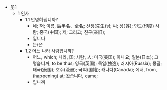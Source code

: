 
- 册1
    - 1 인사
        - 1.1 안녕하십니까?
            - 네; 저; 이름, 后半名、全名; 선생(先生)님; 씨; 성(姓); 인도(印度) 사람; 중국(中国); 제; 그리고; 친구(亲旧);
            - 입니다
            - 는/은
        - 1.2 어느 나라 사람입니까?
            - 어느, which; 나라, 国; 사람, 人; 미국(美国); 아니요; 일본(日本); 그렇습니까, to be thus; 영국(英国); 독일(独逸); 러시아(Russia); 몽골; 태국(泰国); 호주(濠洲); 국적(国籍); 캐나다(Canada); 에서, from, (happening) at; 왔습니다, came; 
            - 입니까